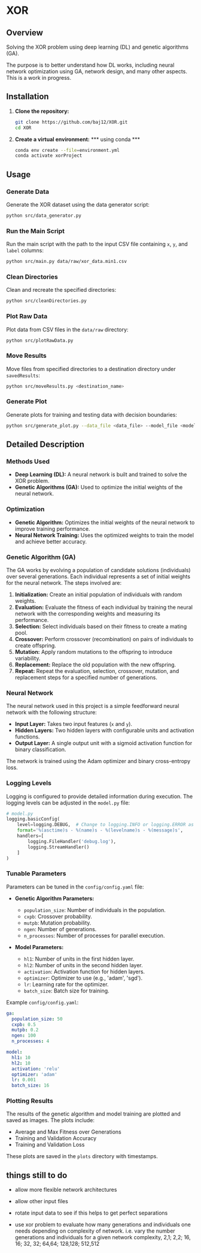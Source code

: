 # XOR 

## Overview
Solving the XOR problem using deep learning (DL) and genetic algorithms (GA).

The purpose is to better understand how DL works, including neural network optimization using GA, network design, and many other aspects. This is a work in progress.

## Installation

1. **Clone the repository:**
    ```sh
    git clone https://github.com/baj12/XOR.git
    cd XOR
    ```

2. **Create a virtual environment:**
    *** using conda ***
    ```zsh
    conda env create --file=environment.yml 
    conda activate xorProject
    ```

## Usage

### Generate Data

Generate the XOR dataset using the data generator script:

```sh
python src/data_generator.py
```

### Run the Main Script

Run the main script with the path to the input CSV file containing `x`, `y`, and `label` columns:

```sh
python src/main.py data/raw/xor_data.min1.csv
```

### Clean Directories

Clean and recreate the specified directories:

```sh
python src/cleanDirectories.py
```

### Plot Raw Data

Plot data from CSV files in the `data/raw` directory:

```sh
python src/plotRawData.py
```

### Move Results

Move files from specified directories to a destination directory under `savedResults`:

```sh
python src/moveResults.py <destination_name>
```

### Generate Plot

Generate plots for training and testing data with decision boundaries:

```sh
python src/generate_plot.py --data_file <data_file> --model_file <model_file> --output_file <output_file>
```

## Detailed Description

### Methods Used

- **Deep Learning (DL):** A neural network is built and trained to solve the XOR problem.
- **Genetic Algorithms (GA):** Used to optimize the initial weights of the neural network.

### Optimization

- **Genetic Algorithm:** Optimizes the initial weights of the neural network to improve training performance.
- **Neural Network Training:** Uses the optimized weights to train the model and achieve better accuracy.

### Genetic Algorithm (GA)

The GA works by evolving a population of candidate solutions (individuals) over several generations. Each individual represents a set of initial weights for the neural network. The steps involved are:

1. **Initialization:** Create an initial population of individuals with random weights.
2. **Evaluation:** Evaluate the fitness of each individual by training the neural network with the corresponding weights and measuring its performance.
3. **Selection:** Select individuals based on their fitness to create a mating pool.
4. **Crossover:** Perform crossover (recombination) on pairs of individuals to create offspring.
5. **Mutation:** Apply random mutations to the offspring to introduce variability.
6. **Replacement:** Replace the old population with the new offspring.
7. **Repeat:** Repeat the evaluation, selection, crossover, mutation, and replacement steps for a specified number of generations.

### Neural Network

The neural network used in this project is a simple feedforward neural network with the following structure:

- **Input Layer:** Takes two input features (`x` and `y`).
- **Hidden Layers:** Two hidden layers with configurable units and activation functions.
- **Output Layer:** A single output unit with a sigmoid activation function for binary classification.

The network is trained using the Adam optimizer and binary cross-entropy loss.

### Logging Levels

Logging is configured to provide detailed information during execution. The logging levels can be adjusted in the `model.py` file:

```python
# model.py
logging.basicConfig(
    level=logging.DEBUG,  # Change to logging.INFO or logging.ERROR as needed
    format='%(asctime)s - %(name)s - %(levelname)s - %(message)s',
    handlers=[
        logging.FileHandler('debug.log'),
        logging.StreamHandler()
    ]
)
```

### Tunable Parameters

Parameters can be tuned in the `config/config.yaml` file:

- **Genetic Algorithm Parameters:**
  - `population_size`: Number of individuals in the population.
  - `cxpb`: Crossover probability.
  - `mutpb`: Mutation probability.
  - `ngen`: Number of generations.
  - `n_processes`: Number of processes for parallel execution.

- **Model Parameters:**
  - `hl1`: Number of units in the first hidden layer.
  - `hl2`: Number of units in the second hidden layer.
  - `activation`: Activation function for hidden layers.
  - `optimizer`: Optimizer to use (e.g., 'adam', 'sgd').
  - `lr`: Learning rate for the optimizer.
  - `batch_size`: Batch size for training.

Example `config/config.yaml`:

```yaml
ga:
  population_size: 50
  cxpb: 0.5
  mutpb: 0.2
  ngen: 100
  n_processes: 4

model:
  hl1: 10
  hl2: 10
  activation: 'relu'
  optimizer: 'adam'
  lr: 0.001
  batch_size: 16
```

### Plotting Results

The results of the genetic algorithm and model training are plotted and saved as images. The plots include:

- Average and Max Fitness over Generations
- Training and Validation Accuracy
- Training and Validation Loss

These plots are saved in the `plots` directory with timestamps.


## things still to do

- allow more flexible network architectures

- allow other input files

- rotate input data to see if this helps to get perfect separations

- use xor problem to evaluate how many generations and individuals one needs depending on complexity of network. i.e. vary the number generations and individuals for a given network complexity, 2,1; 2,2; 16, 16; 32, 32; 64,64; 128,128; 512,512



